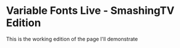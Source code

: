 # Variable Fonts Live - SmashingTV Edition
This is the working edition of the page I'll demonstrate
